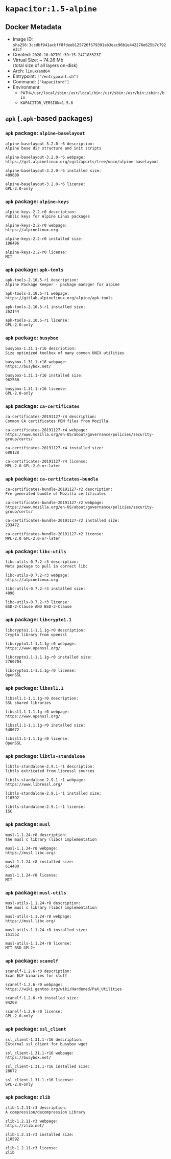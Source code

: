 # `kapacitor:1.5-alpine`

## Docker Metadata

- Image ID: `sha256:3ccdbf941acbff8fdeeb125726f579391ab3eac90b1e442276e625b7c792e3cf`
- Created: `2020-10-02T01:39:15.247183523Z`
- Virtual Size: ~ 74.26 Mb  
  (total size of all layers on-disk)
- Arch: `linux`/`amd64`
- Entrypoint: `["/entrypoint.sh"]`
- Command: `["kapacitord"]`
- Environment:
  - `PATH=/usr/local/sbin:/usr/local/bin:/usr/sbin:/usr/bin:/sbin:/bin`
  - `KAPACITOR_VERSION=1.5.6`

## `apk` (`.apk`-based packages)

### `apk` package: `alpine-baselayout`

```console
alpine-baselayout-3.2.0-r6 description:
Alpine base dir structure and init scripts

alpine-baselayout-3.2.0-r6 webpage:
https://git.alpinelinux.org/cgit/aports/tree/main/alpine-baselayout

alpine-baselayout-3.2.0-r6 installed size:
409600

alpine-baselayout-3.2.0-r6 license:
GPL-2.0-only

```

### `apk` package: `alpine-keys`

```console
alpine-keys-2.2-r0 description:
Public keys for Alpine Linux packages

alpine-keys-2.2-r0 webpage:
https://alpinelinux.org

alpine-keys-2.2-r0 installed size:
106496

alpine-keys-2.2-r0 license:
MIT

```

### `apk` package: `apk-tools`

```console
apk-tools-2.10.5-r1 description:
Alpine Package Keeper - package manager for alpine

apk-tools-2.10.5-r1 webpage:
https://gitlab.alpinelinux.org/alpine/apk-tools

apk-tools-2.10.5-r1 installed size:
262144

apk-tools-2.10.5-r1 license:
GPL-2.0-only

```

### `apk` package: `busybox`

```console
busybox-1.31.1-r16 description:
Size optimized toolbox of many common UNIX utilities

busybox-1.31.1-r16 webpage:
https://busybox.net/

busybox-1.31.1-r16 installed size:
962560

busybox-1.31.1-r16 license:
GPL-2.0-only

```

### `apk` package: `ca-certificates`

```console
ca-certificates-20191127-r4 description:
Common CA certificates PEM files from Mozilla

ca-certificates-20191127-r4 webpage:
https://www.mozilla.org/en-US/about/governance/policies/security-group/certs/

ca-certificates-20191127-r4 installed size:
688128

ca-certificates-20191127-r4 license:
MPL-2.0 GPL-2.0-or-later

```

### `apk` package: `ca-certificates-bundle`

```console
ca-certificates-bundle-20191127-r2 description:
Pre generated bundle of Mozilla certificates

ca-certificates-bundle-20191127-r2 webpage:
https://www.mozilla.org/en-US/about/governance/policies/security-group/certs/

ca-certificates-bundle-20191127-r2 installed size:
233472

ca-certificates-bundle-20191127-r2 license:
MPL-2.0 GPL-2.0-or-later

```

### `apk` package: `libc-utils`

```console
libc-utils-0.7.2-r3 description:
Meta package to pull in correct libc

libc-utils-0.7.2-r3 webpage:
https://alpinelinux.org

libc-utils-0.7.2-r3 installed size:
4096

libc-utils-0.7.2-r3 license:
BSD-2-Clause AND BSD-3-Clause

```

### `apk` package: `libcrypto1.1`

```console
libcrypto1.1-1.1.1g-r0 description:
Crypto library from openssl

libcrypto1.1-1.1.1g-r0 webpage:
https://www.openssl.org/

libcrypto1.1-1.1.1g-r0 installed size:
2760704

libcrypto1.1-1.1.1g-r0 license:
OpenSSL

```

### `apk` package: `libssl1.1`

```console
libssl1.1-1.1.1g-r0 description:
SSL shared libraries

libssl1.1-1.1.1g-r0 webpage:
https://www.openssl.org/

libssl1.1-1.1.1g-r0 installed size:
540672

libssl1.1-1.1.1g-r0 license:
OpenSSL

```

### `apk` package: `libtls-standalone`

```console
libtls-standalone-2.9.1-r1 description:
libtls extricated from libressl sources

libtls-standalone-2.9.1-r1 webpage:
https://www.libressl.org/

libtls-standalone-2.9.1-r1 installed size:
110592

libtls-standalone-2.9.1-r1 license:
ISC

```

### `apk` package: `musl`

```console
musl-1.1.24-r8 description:
the musl c library (libc) implementation

musl-1.1.24-r8 webpage:
https://musl.libc.org/

musl-1.1.24-r8 installed size:
614400

musl-1.1.24-r8 license:
MIT

```

### `apk` package: `musl-utils`

```console
musl-utils-1.1.24-r8 description:
the musl c library (libc) implementation

musl-utils-1.1.24-r8 webpage:
https://musl.libc.org/

musl-utils-1.1.24-r8 installed size:
151552

musl-utils-1.1.24-r8 license:
MIT BSD GPL2+

```

### `apk` package: `scanelf`

```console
scanelf-1.2.6-r0 description:
Scan ELF binaries for stuff

scanelf-1.2.6-r0 webpage:
https://wiki.gentoo.org/wiki/Hardened/PaX_Utilities

scanelf-1.2.6-r0 installed size:
94208

scanelf-1.2.6-r0 license:
GPL-2.0-only

```

### `apk` package: `ssl_client`

```console
ssl_client-1.31.1-r16 description:
EXternal ssl_client for busybox wget

ssl_client-1.31.1-r16 webpage:
https://busybox.net/

ssl_client-1.31.1-r16 installed size:
28672

ssl_client-1.31.1-r16 license:
GPL-2.0-only

```

### `apk` package: `zlib`

```console
zlib-1.2.11-r3 description:
A compression/decompression Library

zlib-1.2.11-r3 webpage:
https://zlib.net/

zlib-1.2.11-r3 installed size:
110592

zlib-1.2.11-r3 license:
Zlib

```
